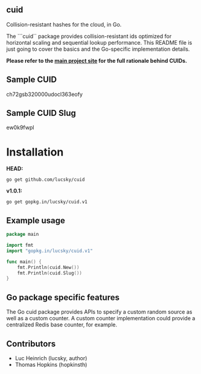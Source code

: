 ## cuid

Collision-resistant hashes for the cloud, in Go.

The ```cuid`` package provides collision-resistant ids optimized for horizontal scaling and sequential lookup performance. This README file is just going to cover the basics and the Go-specific implementation details.

**Please refer to the [main project site](http://usecuid.org) for the full rationale behind CUIDs.**

## Sample CUID

ch72gsb320000udocl363eofy

## Sample CUID Slug

ew0k9fwpl

# Installation

**HEAD:**

```go get github.com/lucsky/cuid```

**v1.0.1:**

```go get gopkg.in/lucsky/cuid.v1```

## Example usage

```Go
package main

import fmt
import "gopkg.in/lucsky/cuid.v1"

func main() {
    fmt.Println(cuid.New())
    fmt.Println(cuid.Slug())
}
```

## Go package specific features

The Go cuid package provides APIs to specify a custom random source as well as a custom counter. A custom counter implementation could provide a centralized Redis base counter, for example.

## Contributors

- Luc Heinrich (lucsky, author)
- Thomas Hopkins (hopkinsth)
